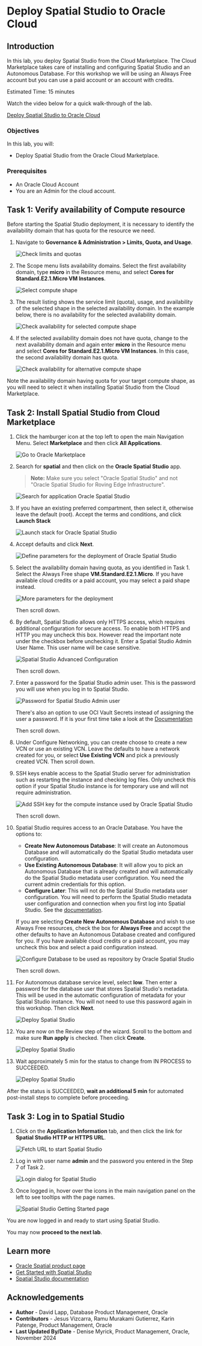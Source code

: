 # Deploy Spatial Studio to Oracle Cloud

## Introduction

In this lab, you deploy Spatial Studio from the Cloud Marketplace. The Cloud Marketplace takes care of installing and configuring Spatial Studio and an Autonomous Database. For this workshop we will be using an Always Free account but you can use a paid account or an account with credits.

Estimated Time: 15 minutes

Watch the video below for a quick walk-through of the lab.

[Deploy Spatial Studio to Oracle Cloud](videohub:1_63orvw8q)

### Objectives

In this lab, you will:

* Deploy Spatial Studio from the Oracle Cloud Marketplace.

### Prerequisites

* An Oracle Cloud Account
* You are an Admin for the cloud account.

## Task 1: Verify availability of Compute resource

Before starting the Spatial Studio deployment, it is necessary to identify the availability domain that has quota for the resource we need.

1. Navigate to **Governance & Administration > Limits, Quota, and Usage**.

   ![Check limits and quotas](images/quota-01-v2.png)

2. The Scope menu lists availability domains. Select the first availability domain, type **micro** in the Resource menu, and select **Cores for Standard.E2.1.Micro VM Instances**.

   ![Select compute shape](images/quota-02.png)

3. The result listing shows the service limit (quota), usage, and availability of the selected shape in the selected availability domain. In the example below, there is no availability for the selected availability domain.

   ![Check availability for selected compute shape](images/quota-03.png)

4. If the selected availability domain does not have quota, change to the next availability domain and again enter **micro** in the Resource menu and select **Cores for Standard.E2.1.Micro VM Instances**. In this case, the second availability domain has quota.

   ![Check availability for alternative compute shape](images/quota-04.png)

 Note the availability domain having quota for your target compute shape, as you will need to select it when installing Spatial Studio from the Cloud Marketplace.

## Task 2: Install Spatial Studio from Cloud Marketplace

1. Click the hamburger icon at the top left to open the main Navigation Menu. Select **Marketplace** and then click **All Applications**.

   ![Go to Oracle Marketplace](images/mp-01-v2.png)

2. Search for **spatial** and then click on the **Oracle Spatial Studio** app.

   >**Note:**  Make sure you select "Oracle Spatial Studio" and not "Oracle Spatial Studio for Roving Edge Infrastructure".

   ![Search for application Oracle Spatial Studio](images/mp-02.png)

3. If you have an existing preferred compartment, then select it, otherwise leave the default (root). Accept the terms and conditions, and click **Launch Stack**

   ![Launch stack for Oracle Spatial Studio](images/mp-04-v2.png)

4. Accept defaults and click **Next**.

   ![Define parameters for the deployment of Oracle Spatial Studio](images/mp-05.png)

5. Select the availability domain having quota, as you identified in Task 1.  Select the Always Free shape **VM.Standard.E2.1.Micro**. If you have available cloud credits or a paid account, you may select a paid shape instead.

   ![More parameters for the deployment](images/mp-06.png)

   Then scroll down.

6. By default, Spatial Studio allows only HTTPS access, which requires additional configuration for secure access. To enable both HTTPS and HTTP you may uncheck this box. However read the important note under the checkbox before unchecking it. Enter a Spatial Studio Admin User Name. This user name will be case sensitive.

   ![Spatial Studio Advanced Configuration](images/mp-07.png)

   Then scroll down.

7. Enter a password for the Spatial Studio admin user. This is the password you will use when you log in to Spatial Studio.

   ![Password for Spatial Studio Admin user](images/mp-07a.png)

   There's also an option to use OCI Vault Secrets instead of assigning the user a password. If it is your first time take a look at the [Documentation](https://docs.oracle.com/en-us/iaas/Content/KeyManagement/Tasks/managingsecrets.htm)

   Then scroll down.

8. Under Configure Networking, you can create choose to create a new VCN or use an existing VCN. Leave the defaults to have a network created for you, or select **Use Existing VCN** and pick a previously created VCN. Then scroll down.

9. SSH keys enable access to the Spatial Studio server for administration such as restarting the instance and checking log files. Only uncheck this option if your Spatial Studio instance is for temporary use and will not require administration.

   ![Add SSH key for the compute instance used by Oracle Spatial Studio](images/mp-09.png)

   Then scroll down.

10. Spatial Studio requires access to an Oracle Database. You have the options to:

    * **Create New Autonomous Database**: It will create an Autonomous Database and will automatically do the Spatial Studio metadata user configuration.
    * **Use Existing Autonomous Database**: It will allow you to pick an Autonomous Database that is already created and will automatically do the Spatial Studio metadata user configuration. You need the current admin credentials for this option.
    * **Configure Later**: This will not do the Spatial Studio metadata user configuration. You will need to perform the Spatial Studio metadata user configuration and connection when you first log into Spatial Studio. See the [documentation](<https://docs.oracle.com/en/database/oracle/spatial-studio/24.2/spstu/setting-spatial-studio-metadata-schema.html>).

    If you are selecting **Create New Autonomous Database** and wish to use Always Free resources, check the box for **Always Free** and accept the other defaults to have an Autonomous Database created and configured for you. If you have available cloud credits or a paid account, you may uncheck this box and select a paid configuration instead.

    ![Configure Database to be used as repository by Oracle Spatial Studio](images/mp-11-v2.png)

    Then scroll down.

11. For Autonomous database service level, select **low**. Then enter a password for the database user that stores     Spatial Studio's metadata. This will be used in the automatic configuration of metadata for your Spatial Studio instance. You will not need to use this password again in this workshop. Then click **Next**.

    ![Deploy Spatial Studio](images/mp-12.png)

12. You are now on the Review step of the wizard. Scroll to the bottom and make sure **Run apply** is checked. Then click **Create**.

    ![Deploy Spatial Studio](images/mp-13.png)

13. Wait approximately 5 min for the status to change from IN PROCESS to SUCCEEDED.

    ![Deploy Spatial Studio](images/mp-14.png)

   After the status is SUCCEEDED, **wait an additional 5 min** for automated post-install steps to complete before proceeding.

## Task 3: Log in to Spatial Studio

1. Click on the **Application Information** tab, and then click the link for **Spatial Studio HTTP or HTTPS URL**.

   ![Fetch URL to start Spatial Studio](images/mp-15-v2.png)

2. Log in with user name **admin** and the password you entered in the Step 7 of Task 2.

   ![Login dialog for Spatial Studio](images/mp-17-v2.png)

3. Once logged in, hover over the icons in the main navigation panel on the left to see tooltips with the page names.

   ![Spatial Studio Getting Started page](images/mp-19-v2.png)

You are now logged in and ready to start using Spatial Studio.

You may now **proceed to the next lab**.

## Learn more

* [Oracle Spatial product page](https://www.oracle.com/database/spatial)
* [Get Started with Spatial Studio](https://www.oracle.com/database/technologies/spatial-studio/get-started.html)
* [Spatial Studio documentation](https://docs.oracle.com/en/database/oracle/spatial-studio)

## Acknowledgements

* **Author** - David Lapp, Database Product Management, Oracle
* **Contributors** - Jesus Vizcarra, Ramu Murakami Gutierrez, Karin Patenge, Product Management, Oracle
* **Last Updated By/Date** - Denise Myrick, Product Management, Oracle, November 2024
